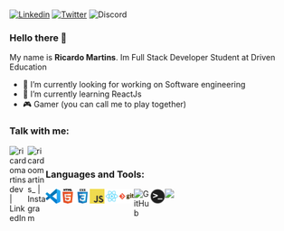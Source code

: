 <div style="display: inline_block"><br>
    
[![Linkedin](https://img.shields.io/badge/-LinkedIn-060606?style=flat&labelColor=0D0D0D&logo=Linkedin&Color=white)](https://www.linkedin.com/in/ricardomartinsdev/)
[![Twitter](https://img.shields.io/badge/-Twitter-060606?style=flat&labelColor=0D0D0D&logo=Twitter&Color=white)](https://twitter.com/c4rd07)
![Discord](https://img.shields.io/badge/Discord-c4rd%233991-%237289DA?style=flat&labelColor=0D0D0D&logo=discord&Color=white)
    
</div>

### Hello there 👋
My name is **Ricardo Martins**. Im Full Stack Developer Student at Driven Education

- 🔭 I’m currently looking for working on Software engineering
- 🌱 I’m currently learning ReactJs
- 🎮 Gamer (you can call me to play together)

### Talk with me:
[<img align="left" alt="ricardomartinsdev | LinkedIn" width="32px" src="https://img.icons8.com/color/48/000000/linkedin.png" />][linkedin]
[<img align="left" alt="ricardoomartins_ | Instagram" width="32px" src="https://img.icons8.com/fluency/48/000000/instagram-new.png" />][instagram]
<br />

### Languages and Tools:

<img align="left" alt="Visual Studio Code" width="26px" src="https://raw.githubusercontent.com/github/explore/80688e429a7d4ef2fca1e82350fe8e3517d3494d/topics/visual-studio-code/visual-studio-code.png" />
<img align="left" alt="HTML5" width="26px" src="https://raw.githubusercontent.com/github/explore/80688e429a7d4ef2fca1e82350fe8e3517d3494d/topics/html/html.png" />
<img align="left" alt="CSS3" width="26px" src="https://raw.githubusercontent.com/github/explore/80688e429a7d4ef2fca1e82350fe8e3517d3494d/topics/css/css.png" />
<img align="left" alt="JavaScript" width="26px" src="https://raw.githubusercontent.com/github/explore/80688e429a7d4ef2fca1e82350fe8e3517d3494d/topics/javascript/javascript.png" />
<img align="left" alt="React" width="26px" src="https://raw.githubusercontent.com/github/explore/80688e429a7d4ef2fca1e82350fe8e3517d3494d/topics/react/react.png" />
<img align="left" alt="Git" width="26px" src="https://raw.githubusercontent.com/github/explore/80688e429a7d4ef2fca1e82350fe8e3517d3494d/topics/git/git.png" />
<img align="left" alt="GitHub" width="29px" src="https://img.icons8.com/stickers/42/000000/github.png" />
<img align="left" alt="Terminal" width="26px" src="https://raw.githubusercontent.com/github/explore/80688e429a7d4ef2fca1e82350fe8e3517d3494d/topics/terminal/terminal.png" />
<img align="left" width="30px" src="https://img.icons8.com/fluency/42/000000/pop-os-logo.png"/>




[instagram]: https://www.instagram.com/ricardoomartins_/
[linkedin]: https://linkedin.com/in/ricardomartinsdev
